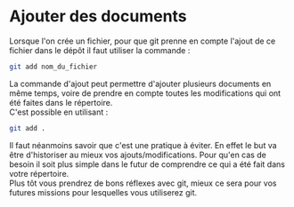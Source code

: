 # Ajouter des documents

Lorsque l'on crée un fichier, pour que git prenne en compte l'ajout de ce fichier dans le dépôt il faut utiliser la commande : 

```bash
git add nom_du_fichier
```

La commande d'ajout peut permettre d'ajouter plusieurs documents en même temps, voire de prendre en compte toutes les modifications qui ont été faites dans le répertoire.  
C'est possible en utilisant : 

```bash
git add .
```

Il faut néanmoins savoir que c'est une pratique à éviter. En effet le but va être d'historiser au mieux vos ajouts/modifications. Pour qu'en cas de besoin il soit plus simple dans le futur de comprendre ce qui a été fait dans votre répertoire.  
Plus tôt vous prendrez de bons réflexes avec git, mieux ce sera pour vos futures missions pour lesquelles vous utiliserez git.